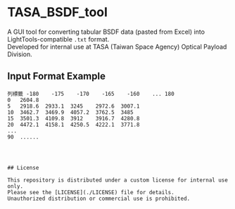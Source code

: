 # TASA_BSDF_tool
A GUI tool for converting tabular BSDF data (pasted from Excel) into LightTools-compatible `.txt` format.  
Developed for internal use at TASA (Taiwan Space Agency) Optical Payload Division.

## Input Format Example
```Excel
列標籤	-180	-175	-170	-165	-160	...	180
0	2604.8				
5	2918.6	2933.1	3245	2972.6	3007.1
10	3462.7	3469.9	4057.2	3762.5	3485
15	3501.3	4109.8	3912	3916.7	4280.8
20	4472.1	4158.1	4250.5	4222.1	3771.8
...
90  ......




## License

This repository is distributed under a custom license for internal use only.  
Please see the [LICENSE](./LICENSE) file for details.  
Unauthorized distribution or commercial use is prohibited.
